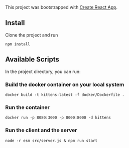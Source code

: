 This project was bootstrapped with [Create React App](https://github.com/facebook/create-react-app).
## Install
Clone the project and run

`npm install`

## Available Scripts

In the project directory, you can run:

### Build the docker container on your local system

`docker build -t kittens:latest -f docker/Dockerfile .`


### Run the container

`docker run -p 8080:3000 -p 8000:8000 -d kittens`

### Run the client and the server
`node -r esm src/server.js & npm run start`